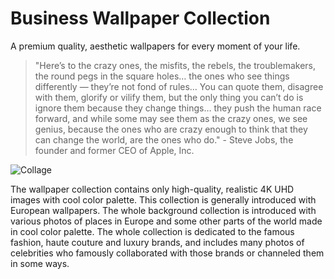 # Business Wallpaper Collection

A premium quality, aesthetic wallpapers for every moment of your life.

> "Here’s to the crazy ones, the misfits, the rebels, the troublemakers, the round pegs in the square holes… the ones who see things differently — they’re not fond of rules… You can quote them, disagree with them, glorify or vilify them, but the only thing you can’t do is ignore them because they change things… they push the human race forward, and while some may see them as the crazy ones, we see genius, because the ones who are crazy enough to think that they can change the world, are the ones who do." - Steve Jobs, the founder and former CEO of Apple, Inc.

![Collage](https://github.com/infofintech/boutique/blob/main/boutique.collage.png?raw=true)

The wallpaper collection contains only high-quality, realistic 4K UHD images with cool color palette. This collection is generally introduced with European wallpapers. The whole background collection is introduced with various photos of places in Europe and some other parts of the world made in cool color palette. The whole collection is dedicated to the famous fashion, haute couture and luxury brands, and includes many photos of celebrities who famously collaborated with those brands or channeled them in some ways.
